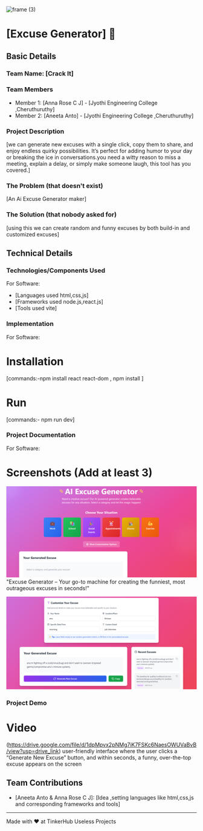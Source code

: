 <img width="3188" height="1202" alt="frame (3)" src="https://github.com/user-attachments/assets/517ad8e9-ad22-457d-9538-a9e62d137cd7" />


# [Excuse Generator] 🎯


## Basic Details
### Team Name: [Crack It]


### Team Members
- Member 1: [Anna Rose C J] - [Jyothi Engineering College ,Cheruthuruthy]
- Member 2: [Aneeta Anto] - [Jyothi Engineering College ,Cheruthuruthy]

### Project Description
[we can generate new excuses with a single click, copy them to share, and enjoy endless quirky possibilities. It’s perfect for adding humor to your day or breaking the ice in conversations.you need a witty reason to miss a meeting, explain a delay, or simply make someone laugh, this tool has you covered.]

### The Problem (that doesn't exist)
[An Ai Excuse Generator maker]

### The Solution (that nobody asked for)
[using this we can create random and funny excuses by both build-in and customized excuses]

## Technical Details
### Technologies/Components Used
For Software:
- [Languages used html,css,js]
- [Frameworks used node.js,react.js]
- [Tools used vite]

### Implementation
For Software:
# Installation
[commands:-npm install react react-dom ,
npm install ]

# Run
[commands:- npm run dev]

### Project Documentation
For Software:

# Screenshots (Add at least 3)
![Screenshot1](https://github.com/rosecjanna/excuse/blob/main/Screenshot%202025-08-09%20040517.png)
"Excuse Generator – Your go-to machine for creating the funniest, most outrageous excuses in seconds!"

![Screenshot2](https://github.com/rosecjanna/excuse/blob/main/Screenshot%202025-08-09%20040741.png)


### Project Demo
# Video
(https://drive.google.com/file/d/1dpMpvx2pNMg7iK7FSKc6NaesOWUVaBvB/view?usp=drive_link)
user-friendly interface where the user clicks a “Generate New Excuse” button, and within seconds, a funny, over-the-top excuse appears on the screen


## Team Contributions
- [Aneeta Anto & Anna Rose C J]: [Idea ,setting languages like html,css,js and corresponding frameworks and tools]

---
Made with ❤️ at TinkerHub Useless Projects 


